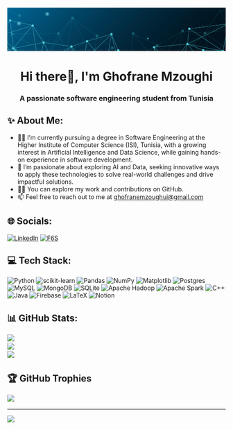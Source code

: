 
<p align="center">
  <a href="https://rishavchanda.io">
    <img src="https://github.com/mzghofrane/mzghofrane/blob/main/cover.png" alt="Header Image">
  </a>
</p>
<h1 align="center">Hi there👋, I'm Ghofrane Mzoughi</h1>
<h3 align="center">A passionate software engineering student from Tunisia</h3>

## ✨ About Me:
- 👩‍💻 I’m currently pursuing a degree in Software Engineering at the Higher Institute of Computer Science (ISI), Tunisia, with a growing interest in Artificial Intelligence and Data Science, while gaining hands-on experience in software development. <br>
- 🤖 I’m passionate about exploring AI and Data, seeking innovative ways to apply these technologies to solve real-world challenges and drive impactful solutions. <br>
- 👨‍💻 You can explore my work and contributions on GitHub. <br>
- 📫 Feel free to reach out to me at ghofranemzoughui@gmail.com

## 🌐 Socials:
[![LinkedIn](https://img.shields.io/badge/LinkedIn-%230077B5.svg?logo=linkedin&logoColor=white)](https://linkedin.com/in/ghofrane-mzoughi) [![F6S](https://img.shields.io/badge/F6S-%2300b6e3.svg?style=flat&logo=f6s&logoColor=white)](https://www.f6s.com/ghofran-mzoughi)

## 💻 Tech Stack:
![Python](https://img.shields.io/badge/python-3670A0?style=flat&logo=python&logoColor=ffdd54) ![scikit-learn](https://img.shields.io/badge/scikit--learn-%23F7931E.svg?style=flat&logo=scikit-learn&logoColor=white) ![Pandas](https://img.shields.io/badge/pandas-%23150458.svg?style=flat&logo=pandas&logoColor=white) ![NumPy](https://img.shields.io/badge/numpy-%23013243.svg?style=flat&logo=numpy&logoColor=white) ![Matplotlib](https://img.shields.io/badge/Matplotlib-%23ffffff.svg?style=flat&logo=Matplotlib&logoColor=black) ![Postgres](https://img.shields.io/badge/postgres-%23316192.svg?style=flat&logo=postgresql&logoColor=white) ![MySQL](https://img.shields.io/badge/mysql-4479A1.svg?style=flat&logo=mysql&logoColor=white) ![MongoDB](https://img.shields.io/badge/MongoDB-%234ea94b.svg?style=flat&logo=mongodb&logoColor=white) ![SQLite](https://img.shields.io/badge/sqlite-%2307405e.svg?style=flat&logo=sqlite&logoColor=white) ![Apache Hadoop](https://img.shields.io/badge/Apache%20Hadoop-66CCFF?style=flat&logo=apachehadoop&logoColor=black) ![Apache Spark](https://img.shields.io/badge/Apache%20Spark-E25A1C.svg?style=flat&logo=apachespark&logoColor=white) ![C++](https://img.shields.io/badge/C%2B%2B-%2300599C.svg?style=flat&logo=c%2B%2B&logoColor=white) ![Java](https://img.shields.io/badge/java-%23ED8B00.svg?style=flat&logo=openjdk&logoColor=white) ![Firebase](https://img.shields.io/badge/firebase-%23039BE5.svg?style=flat&logo=firebase) ![LaTeX](https://img.shields.io/badge/latex-%23008080.svg?style=flat&logo=latex&logoColor=white) ![Notion](https://img.shields.io/badge/Notion-%23000000.svg?style=flat&logo=notion&logoColor=white)

## 📊 GitHub Stats:
![](https://github-readme-stats.vercel.app/api?username=mzghofrane&theme=transparent&hide_border=false&include_all_commits=true&count_private=true)<br/>
![](https://github-readme-streak-stats.herokuapp.com/?user=mzghofrane&theme=transparent&hide_border=false)<br/>
![](https://github-readme-stats.vercel.app/api/top-langs/?username=mzghofrane&theme=transparent&hide_border=false&include_all_commits=true&count_private=true&layout=compact)

## 🏆 GitHub Trophies
![](https://github-profile-trophy.vercel.app/?username=mzghofrane&theme=radical&no-frame=false&no-bg=false&margin-w=4)


---
[![](https://visitcount.itsvg.in/api?id=chouhlaoui&icon=0&color=1)](https://visitcount.itsvg.in)
